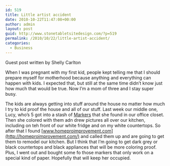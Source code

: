 ```yaml
---
id: 519
title: Little artist accident
date: 2010-10-22T11:47:08+00:00
author: admin
layout: post
guid: http://www.stonetabletsitedesign.com/?p=519
permalink: /2010/10/22/little-artist-accident/
categories:
  - Business
---
```

Guest post written by Shelly Carlton

When I was pregnant with my first kid, people kept telling me that I should prepare myself for motherhood because anything and everything can happen with kids. I expected that, but still at the same time didn&#8217;t know just how much that would be true. Now I&#8217;m a mom of three and I stay super busy.

The kids are always getting into stuff around the house no matter how much I try to kid proof the house and all of our stuff. Last week our middle one, Lucy, who&#8217;s 5 got into a stash of [Markers](http://penelopeloveslists.com/organize/how-penelope-keeps-herself-sane-when-the-kids-are-out-of-school/ "Click here for markers deal") that she found in our office closet. Then she colored with them adn drew pictures all over our kitchen, including on teh front of our white fridge and on my white countertops. So after that I found [www.homeproimprovement.com](http://homeproimprovement.com/) and called them up and are going to get them to remodel our kitchen. But I think that I&#8217;m going to get dark grey or black countertops and black appliances that will be more coloring proof. Plus, I went out and bought some fo those markers that only work on a special kind of paper. Hopefully that will keep her occupied.